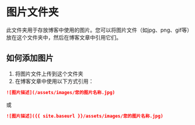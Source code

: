 # 图片文件夹

此文件夹用于存放博客中使用的图片。您可以将图片文件（如jpg、png、gif等）放在这个文件夹中，然后在博客文章中引用它们。

## 如何添加图片

1. 将图片文件上传到这个文件夹
2. 在博客文章中使用以下方式引用：

```markdown
![图片描述](/assets/images/您的图片名称.jpg)
```

或

```markdown
![图片描述]({{ site.baseurl }}/assets/images/您的图片名称.jpg)
```

